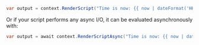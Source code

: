 ```csharp
var output = context.RenderScript("Time is now: {{ now | dateFormat('HH:mm:ss') }}");
```

Or if your script performs any async I/O, it can be evaluated asynchronously with:  

```csharp
var output = await context.RenderScriptAsync("Time is now: {{ now | dateFormat('HH:mm:ss') }}");
```
